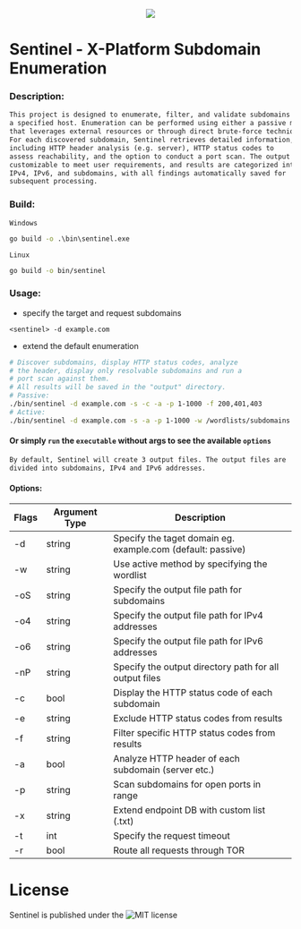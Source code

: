 <p align="center">
  <img src="https://github.com/fhAnso/Sentinel/blob/main/assets/logo.png" />
</p>

# Sentinel - X-Platform Subdomain Enumeration
### Description:
```txt
This project is designed to enumerate, filter, and validate subdomains for 
a specified host. Enumeration can be performed using either a passive method 
that leverages external resources or through direct brute-force technique. 
For each discovered subdomain, Sentinel retrieves detailed information, 
including HTTP header analysis (e.g. server), HTTP status codes to 
assess reachability, and the option to conduct a port scan. The output is 
customizable to meet user requirements, and results are categorized into 
IPv4, IPv6, and subdomains, with all findings automatically saved for 
subsequent processing.
```

### Build:
`Windows`
```cmd
go build -o .\bin\sentinel.exe 
```
`Linux`
```bash
go build -o bin/sentinel 
```

### Usage:
- specify the target and request subdomains
```
<sentinel> -d example.com
```
- extend the default enumeration
```bash
# Discover subdomains, display HTTP status codes, analyze 
# the header, display only resolvable subdomains and run a
# port scan against them.
# All results will be saved in the "output" directory.
# Passive:
./bin/sentinel -d example.com -s -c -a -p 1-1000 -f 200,401,403
# Active:
./bin/sentinel -d example.com -s -a -p 1-1000 -w /wordlists/subdomains.txt
```
#### Or simply `run` the <sentinel> `executable` without args to see the available `options`

```txt
By default, Sentinel will create 3 output files. The output files are 
divided into subdomains, IPv4 and IPv6 addresses. 
```

#### Options:
| Flags | Argument Type | Description |
| ----- | ----------- | ------------|
| -d | string | Specify the taget domain eg. example.com (default: passive) |
| -w | string | Use active method by specifying the wordlist |
| -oS | string | Specify the output file path for subdomains |
| -o4 | string | Specify the output file path for IPv4 addresses |
| -o6 | string | Specify the output file path for IPv6 addresses |
| -nP | string | Specify the output directory path for all output files |
| -c | bool | Display the HTTP status code of each subdomain |
| -e | string | Exclude HTTP status codes from results |
| -f | string | Filter specific HTTP status codes from results |
| -a | bool | Analyze HTTP header of each subdomain (server etc.) |
| -p | string | Scan subdomains for open ports in range |
| -x | string | Extend endpoint DB with custom list (.txt) |
| -t | int | Specify the request timeout |
| -r | bool | Route all requests through TOR |

# License
Sentinel is published under the ![MIT](https://github.com/fhAnso/Sentinel/blob/main/LICENSE) license